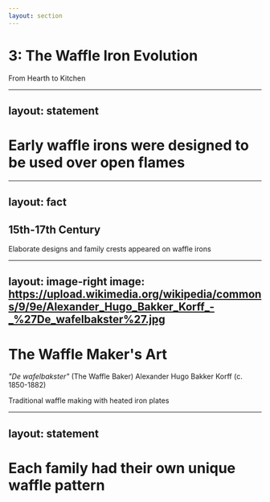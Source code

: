 ```yaml
---
layout: section
---
```

# 3: The Waffle Iron Evolution
From Hearth to Kitchen

---
layout: statement
---
# Early waffle irons were designed to be used over open flames

---
layout: fact
---
## 15th-17th Century
Elaborate designs and family crests appeared on waffle irons

---
layout: image-right
image: https://upload.wikimedia.org/wikipedia/commons/9/9e/Alexander_Hugo_Bakker_Korff_-_%27De_wafelbakster%27.jpg
---

# The Waffle Maker's Art

*"De wafelbakster"* (The Waffle Baker)
Alexander Hugo Bakker Korff (c. 1850-1882)

Traditional waffle making with heated iron plates

---
layout: statement
---
# Each family had their own unique waffle pattern
